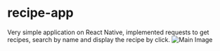 # recipe-app
Very simple application on React Native, implemented requests to get recipes, search by name and display the recipe by click.
![Main Image](https://github.com/denisislamgaleevv/recipe-app/blob/master/mainImage.jpg)
 
